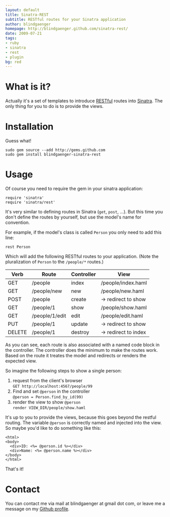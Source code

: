 ```yaml
---
layout: default
title: Sinatra-REST
subtitle: RESTful routes for your Sinatra application
author: blindgaenger
homepage: http://blindgaenger.github.com/sinatra-rest/
date: 2009-07-21
tags:
- ruby
- sinatra
- rest
- plugin
bg: red
---
```


# What is it?

Actually it's a set of templates to introduce [RESTful](http://en.wikipedia.org/wiki/Representational_State_Transfer) 
routes into [Sinatra](http://www.sinatrarb.com/). The only thing for you to do is to provide the views.


# Installation

Guess what!

    sudo gem source --add http://gems.github.com
    sudo gem install blindgaenger-sinatra-rest


# Usage

Of course you need to require the gem in your sinatra application:

    require 'sinatra'
    require 'sinatra/rest'

It's very similar to defining routes in Sinatra (`get`, `post`, ...). But this 
time you don't define the routes by yourself, but use the model's name for 
convention.

For example, if the model's class is called `Person` you only need to add this 
line:

    rest Person

Which will add the following RESTful routes to your application. (Note the 
pluralization of `Person` to the `/people/*` routes.)

<table>
  <thead>
    <tr>
      <th>Verb</th>
      <th>Route</th>        
      <th>Controller</th>
      <th>View</th>
    </tr>
  </thead>
  <tbody>
    <tr>
      <td>GET</td>
      <td>/people</td>
      <td>index</td>
      <td>/people/index.haml</td>
    </tr>
    <tr>
      <td>GET</td>
      <td>/people/new</td>
      <td>new</td>
      <td>/people/new.haml</td>
    </tr>
    <tr>
      <td>POST</td>
      <td>/people</td>
      <td>create</td>
      <td>&rarr; redirect to show</td>
    </tr>
    <tr>
      <td>GET</td>
      <td>/people/1</td>
      <td>show</td>
      <td>/people/show.haml</td>
    </tr>
    <tr>
      <td>GET</td>
      <td>/people/1/edit</td>
      <td>edit</td>
      <td>/people/edit.haml</td>
    </tr>
    <tr>
      <td>PUT</td>
      <td>/people/1</td>
      <td>update</td>
      <td>&rarr; redirect to show</td>
    </tr>
    <tr>
      <td>DELETE</td>
      <td>/people/1</td>
      <td>destroy</td>
      <td>&rarr; redirect to index</td>
    </tr>
  </tbody>
</table>

As you can see, each route is also associated with a named code block in the 
controller. The controller does the minimum to make the routes work. Based on 
the route it treates the model and redirects or renders the expected view.

So imagine the following steps to show a single person:

1. request from the client's browser<br/>
   `GET http://localhost:4567/people/99`
2. Find and set `@person` in the controller<br/>
   `@person = Person.find_by_id(99)`
3. render the view to show `@person`<br/>
   `render VIEW_DIR/people/show.haml`

It's up to you to provide the views, because this goes beyond the restful 
routing. The variable `@person` is correctly named and injected into the view. 
So maybe you'd like to do something like this:

    <html>
    <body>
      <div>ID: <%= @person.id %></div>
      <div>Name: <%= @person.name %></div>
    </body>
    </html>

That's it!


# Contact

You can contact me via mail at blindgaenger at gmail dot com, or leave me a 
message on my [Github profile](http://github.com/blindgaenger).



